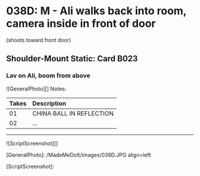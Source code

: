 # 038D: M - Ali walks back into room, camera inside in front of door(shoots toward front door)

## Shoulder-Mount Static: Card B023

### Lav on Ali, boom from above

![GeneralPhoto][]
Notes: 

| Takes | Description |
|:---|:----|
| 01 | CHINA BALL IN REFLECTION |
| 02 | ... |

----

![ScriptScreenshot][]


[GeneralPhoto]:  /MadeMeDoIt/images/038D.JPG align=left

[ScriptScreenshot]: 